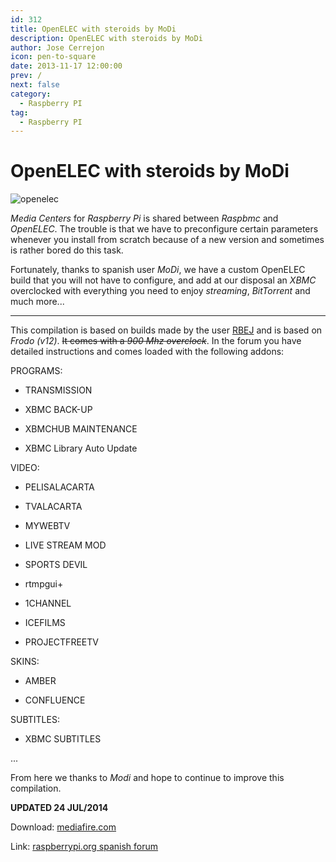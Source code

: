 ```yaml
---
id: 312
title: OpenELEC with steroids by MoDi
description: OpenELEC with steroids by MoDi
author: Jose Cerrejon
icon: pen-to-square
date: 2013-11-17 12:00:00
prev: /
next: false
category:
  - Raspberry PI
tag:
  - Raspberry PI
---
```


# OpenELEC with steroids by MoDi

![openelec](/images/openelec3.jpg)

*Media Centers* for *Raspberry Pi* is shared between *Raspbmc* and *OpenELEC*. The trouble is that we have to preconfigure certain parameters whenever you install from scratch because of a new version and sometimes is rather bored do this task.

Fortunately, thanks to spanish user *MoDi*, we have a custom OpenELEC build that you will not have to configure, and add at our disposal an *XBMC* overclocked with everything you need to enjoy *streaming*, *BitTorrent* and much more...

- - -
This compilation is based on builds made by the user [RBEJ](http://netlir.dk/rbej/builds/index.php) and is based on *Frodo (v12)*. ~~It comes with a *900 Mhz overclock*~~. In the forum you have detailed instructions and comes loaded with the following addons:

PROGRAMS:

* TRANSMISSION

* XBMC BACK-UP

* XBMCHUB MAINTENANCE

* XBMC Library Auto Update

VIDEO:

* PELISALACARTA

* TVALACARTA

* MYWEBTV

* LIVE STREAM MOD

* SPORTS DEVIL

* rtmpgui+

* 1CHANNEL

* ICEFILMS

* PROJECTFREETV

SKINS:

* AMBER

* CONFLUENCE

SUBTITLES:

* XBMC SUBTITLES

...

From here we thanks to *Modi* and hope to continue to improve this compilation.

**UPDATED 24 JUL/2014**

Download: [mediafire.com](http://www.mediafire.com/download/zloy1vxwd81t4t4/OpenElec_MoDi_v12.1.rar)

Link: [raspberrypi.org spanish forum](http://www.raspberrypi.org/phpBB3/viewtopic.php?p=490147#p490147)